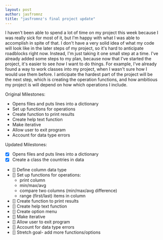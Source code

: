 ```yaml
---
layout: post
author: jasfromnz
title: "jasfromnz's final project update"
---
```


I haven't been able to spend a lot of time on my project this week because I was really sick for most of it, but I'm happy with what I was able to accomplish in spite of that. I don't have a very solid idea of what my code will look like in the later steps of my project, so it's hard to anticipate roadblocks right now. Instead, I'm just taking it one small step at a time. I've already added some steps to my plan, because now that I've started the project, it's easier to see *how* I want to do things. For example, I've already found a way to work classes into my project, when I wasn't sure how I would use them before. I anticipate the hardest part of the project will be the next step, which is creating the operation functions, and how ambitious my project is will depend on how which operations I include.

Original Milestones:
* Opens files and puts lines into a dictionary
* Set up functions for operations
* Create function to print results
* Create help text function
* Make iterative
* Allow user to exit program
* Account for data type errors

Updated Milestones:
- [x] Opens files and puts lines into a dictionary
- [x] Create a class the countries in data
- [] Define column data type
- [] Set up functions for operations:
  * print column
  * min/max/avg
  * compare two columns (min/max/avg difference)
  * range (first/last) items in column
- [] Create function to print results
- [] Create help text function
- [] Create option menu
- [] Make iterative
- [] Allow user to exit program
- [] Account for data type errors
- [] Stretch goal- add more functions/options
